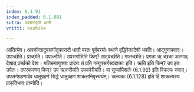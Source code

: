```yaml
---
index: 6.1.91
index_padded: 6.1.091
sutra: उपसर्गादृति धातौ
vritti: kashika

---
```

आतित्येव। अवर्णान्तादुपसर्गातृकारादौ धातौ परतः पूर्वपरयोः स्थाने वृद्धिरेकादेशो भवति। आद्गुणापवादः। उपार्च्छति। प्रार्च्छति। उपार्ध्नोति। उपसर्गातिति किम्? खट्वर्च्छति। मालर्च्छति। प्रगता ऋ च्छका अस्माद् देशात् प्रर्च्छको देशः। यत्क्रियायुक्ताः प्रादयः तं प्रति गत्युपसर्गसञ्ज्ञकाः इति। ऋति इति किम्? उप इतः उपेतः। तपरकरणम् किम्? उप ऋकरीयति उपर्कारीयति। वा सुप्यापिशलेः (6.1.92) इति विकल्पः स्यात्। उपसर्गग्रहणादेव धातुग्रहणे सिद्धे धातुग्रहणं शाकलनिवृत्त्यर्थम्। ऋत्यकः (6.1.128) इति हि शाकल्यस्य प्रक्र्तिभावः प्राप्नोति।